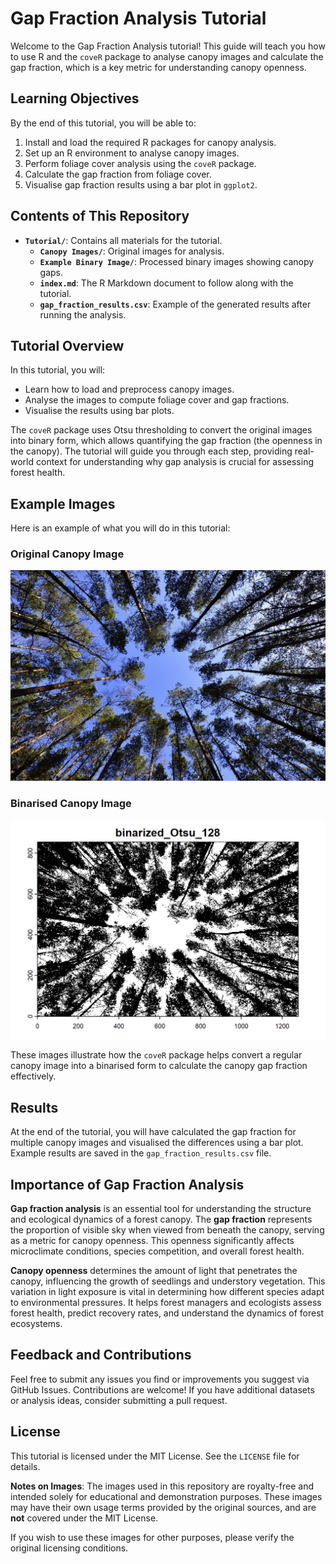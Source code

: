 # Gap Fraction Analysis Tutorial

Welcome to the Gap Fraction Analysis tutorial! This guide will teach you how to use R and the `coveR` package to analyse canopy images and calculate the gap fraction, which is a key metric for understanding canopy openness.

## Learning Objectives

By the end of this tutorial, you will be able to:

1. Install and load the required R packages for canopy analysis.
2. Set up an R environment to analyse canopy images.
3. Perform foliage cover analysis using the `coveR` package.
4. Calculate the gap fraction from foliage cover.
5. Visualise gap fraction results using a bar plot in `ggplot2`.

## Contents of This Repository

- **`Tutorial/`**: Contains all materials for the tutorial.
  - **`Canopy Images/`**: Original images for analysis.
  - **`Example Binary Image/`**: Processed binary images showing canopy gaps.
  - **`index.md`**: The R Markdown document to follow along with the tutorial.
  - **`gap_fraction_results.csv`**: Example of the generated results after running the analysis.


## Tutorial Overview

In this tutorial, you will:

- Learn how to load and preprocess canopy images.
- Analyse the images to compute foliage cover and gap fractions.
- Visualise the results using bar plots.

The `coveR` package uses Otsu thresholding to convert the original images into binary form, which allows quantifying the gap fraction (the openness in the canopy). The tutorial will guide you through each step, providing real-world context for understanding why gap analysis is crucial for assessing forest health.

## Example Images

Here is an example of what you will do in this tutorial:

### Original Canopy Image

<center> <img src="/Tutorial/Canopy Images/forest-231066_1280.jpg" alt="Original Canopy Image" style="width: 800px;"/> </center>

### Binarised Canopy Image

<center> <img src="/Tutorial/Example Binary Image/ac7a7694-1fe3-4132-9b0a-a77b760de3f8.png" alt="Binarised Canopy Image" style="width: 800px;"/> </center>


These images illustrate how the `coveR` package helps convert a regular canopy image into a binarised form to calculate the canopy gap fraction effectively.

## Results

At the end of the tutorial, you will have calculated the gap fraction for multiple canopy images and visualised the differences using a bar plot. Example results are saved in the `gap_fraction_results.csv` file.

## Importance of Gap Fraction Analysis

**Gap fraction analysis** is an essential tool for understanding the structure and ecological dynamics of a forest canopy. The **gap fraction** represents the proportion of visible sky when viewed from beneath the canopy, serving as a metric for canopy openness. This openness significantly affects microclimate conditions, species competition, and overall forest health.

**Canopy openness** determines the amount of light that penetrates the canopy, influencing the growth of seedlings and understory vegetation. This variation in light exposure is vital in determining how different species adapt to environmental pressures. It helps forest managers and ecologists assess forest health, predict recovery rates, and understand the dynamics of forest ecosystems.

## Feedback and Contributions

Feel free to submit any issues you find or improvements you suggest via GitHub Issues. Contributions are welcome! If you have additional datasets or analysis ideas, consider submitting a pull request.

## License

This tutorial is licensed under the MIT License. See the `LICENSE` file for details.

**Notes on Images**: The images used in this repository are royalty-free and intended solely for educational and demonstration purposes. These images may have their own usage terms provided by the original sources, and are **not** covered under the MIT License.

If you wish to use these images for other purposes, please verify the original licensing conditions.

